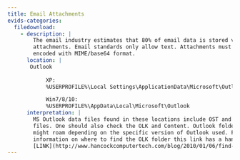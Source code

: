 ```yaml
---
title: Email Attachments
evids-categories:
  filedownload:
    - description: |
        The email industry estimates that 80% of email data is stored via
        attachments. Email standards only allow text. Attachments must be
        encoded with MIME/base64 format.
      location: |
       Outlook
       
            XP:
            %USERPROFILE%\Local Settings\ApplicationData\Microsoft\Outlook

            Win7/8/10:
            %USERPROFILE%\AppData\Local\Microsoft\Outlook
      interpretation: |
        MS Outlook data files found in these locations include OST and PST
        files. One should also check the OLK and Content. Outlook folder, which
        might roam depending on the specific version of Outlook used. For more
        information on where to find the OLK folder this link has a handy chart:
        [LINK](http://www.hancockcomputertech.com/blog/2010/01/06/find-themicrosoft-outlook-temporary-olk-folder)
---
```

